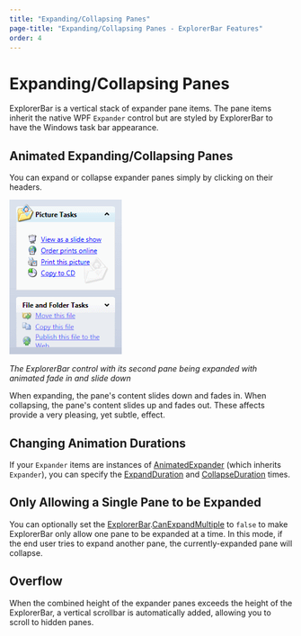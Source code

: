 ```yaml
---
title: "Expanding/Collapsing Panes"
page-title: "Expanding/Collapsing Panes - ExplorerBar Features"
order: 4
---
```

# Expanding/Collapsing Panes

ExplorerBar is a vertical stack of expander pane items.  The pane items inherit the native WPF `Expander` control but are styled by ExplorerBar to have the Windows task bar appearance.

## Animated Expanding/Collapsing Panes

You can expand or collapse expander panes simply by clicking on their headers.

![Screenshot](../images/explorerbar-animation.gif)

*The ExplorerBar control with its second pane being expanded with animated fade in and slide down*

When expanding, the pane's content slides down and fades in.  When collapsing, the pane's content slides up and fades out.  These affects provide a very pleasing, yet subtle, effect.

## Changing Animation Durations

If your `Expander` items are instances of [AnimatedExpander](xref:ActiproSoftware.Windows.Controls.AnimatedExpander) (which inherits `Expander`), you can specify the [ExpandDuration](xref:ActiproSoftware.Windows.Controls.AnimatedExpander.ExpandDuration) and [CollapseDuration](xref:ActiproSoftware.Windows.Controls.AnimatedExpander.CollapseDuration) times.

## Only Allowing a Single Pane to be Expanded

You can optionally set the [ExplorerBar](xref:ActiproSoftware.Windows.Controls.Navigation.ExplorerBar).[CanExpandMultiple](xref:ActiproSoftware.Windows.Controls.Navigation.ExpanderBar.CanExpandMultiple) to `false` to make ExplorerBar only allow one pane to be expanded at a time.  In this mode, if the end user tries to expand another pane, the currently-expanded pane will collapse.

## Overflow

When the combined height of the expander panes exceeds the height of the ExplorerBar, a vertical scrollbar is automatically added, allowing you to scroll to hidden panes.
